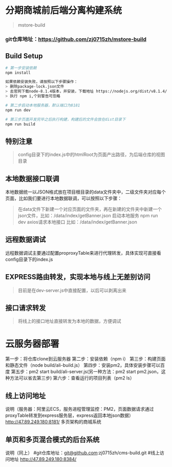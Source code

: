 # 分期商城前后端分离构建系统
> mstore-build

### git仓库地址：https://github.com/zj0715zh/mstore-build

## Build Setup

``` bash
# 第一步安装依赖
npm install

如果依赖安装失败，请按照以下步骤操作：
> 删除package-lock.json文件
> 去官网下载node-8.1.4版本，并安装，下载地址 https://nodejs.org/dist/v8.1.4/
> 执行 npm i,个别警告可忽略

# 第二步启动本地服务器，默认端口为8181
npm run dev

# 第三步页面开发完毕之后执行构建，构建后的文件会放在dist目录下
npm run build
```
## 特别注意
> config目录下的index.js中的htmlRoot为页面产出路径，为后端仓库的视图目录

## 本地数据接口联调
本地数据统一以JSON格式放在项目根目录的data文件夹中，二级文件夹对应每个页面，比如我们要进行本地数据联调，可以按照以下步骤：
> 在data文件下新建一个对应页面的文件夹，再在新建的文件夹中新建一个json文件，比如：/data/index/getBanner.json
> 启动本地服务 npm run dev
> axios请求本地接口 比如：/data/index/getBanner.json

## 远程数据调试
远程数据调试主要通过配置proproxyTable来进行代理转发，具体实现可直接看config目录下的index.js

## EXPRESS路由转发，实现本地与线上无差别访问
> 目前是在dev-server.js中直接配置，以后可以剥离出来

## 接口请求转发
> 将线上的接口地址直接转发为本地的数据，方便调试

# 云服务器部署
第一步：将仓库clone到云服务器
第二步：安装依赖（npm i）
第三步：构建页面和静态文件（node build/ali-build.js）
第四步：安装pm2，具体安装步骤可以百度
第五步：pm2 start build/ali-server.js(另一种方法：pm2 start pm2.json，这种方法可以省去第三步)
第六步：查看运行的项目列表（pm2 ls）

## 线上访问地址
说明（服务器：阿里云ECS，服务进程管理监控：PM2，页面数据请求通过proxyTable转发到express服务层，express返回本地json数据）
http://47.89.249.180:8181/ 多页架构的商城系统

## 单页和多页混合模式的后台系统
说明（同上）
#git仓库地址：git@github.com:zj0715zh/cms-build.git
#线上访问地址 http://47.89.249.180:8384/




